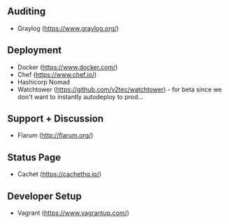 <!-- TITLE: Tools -->
## Auditing
- Graylog (https://www.graylog.org/)
## Deployment
- Docker (https://www.docker.com/)
- Chef (https://www.chef.io/)
- Hashicorp Nomad
- Watchtower (https://github.com/v2tec/watchtower) - for beta since we don't want to instantly autodeploy to prod...
## Support + Discussion
- Flarum (http://flarum.org/)
## Status Page
- Cachet (https://cachethq.io/)
## Developer Setup
- Vagrant (https://www.vagrantup.com/)
